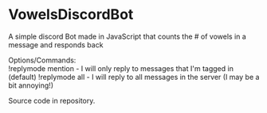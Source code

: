 # VowelsDiscordBot
A simple discord Bot made in JavaScript that counts the # of vowels in a message and responds back

Options/Commands:  
!replymode mention - I will only reply to messages that I'm tagged in (default)
!replymode all - I will reply to all messages in the server (I may be a bit annoying!)

Source code in repository. 
